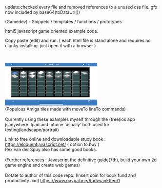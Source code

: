 update:checked every file and removed references to a unused css file. gfx now included by base64(toDataUrl())

(Gamedev) - Snippets / templates / functions / prototypes

html5 javascript game oriented example code.

Copy paste (edit) and run. ( each html file is stand alone and requires no clunky installing. just open it with a browser )

<br><br>
<img src="Media/A8B4083E-3FC8-47F8-A9FD-8F913AF3A322.jpeg" width="60%"><br>
(Populous Amiga tiles made with moveTo lineTo commands)
<br><br>
Currently using these examples myself through the (free)ios app jsanywhere. Ipad and Iphone 'usually' both used for testing(landscape/portrait)

Link to free online and downloadable study book : https://eloquentjavascript.net/ ( option to buy )
<br>Rex van der Spuy also has some good books.<br><br>
(Further references : Javascript the definitive guide(7th), build your own 2d game engine and create web games)
<br><br>
Dotate to author of this code repo. (Insert coin for book fund and productivity aim) https://www.paypal.me/RudyvanEtten/1

